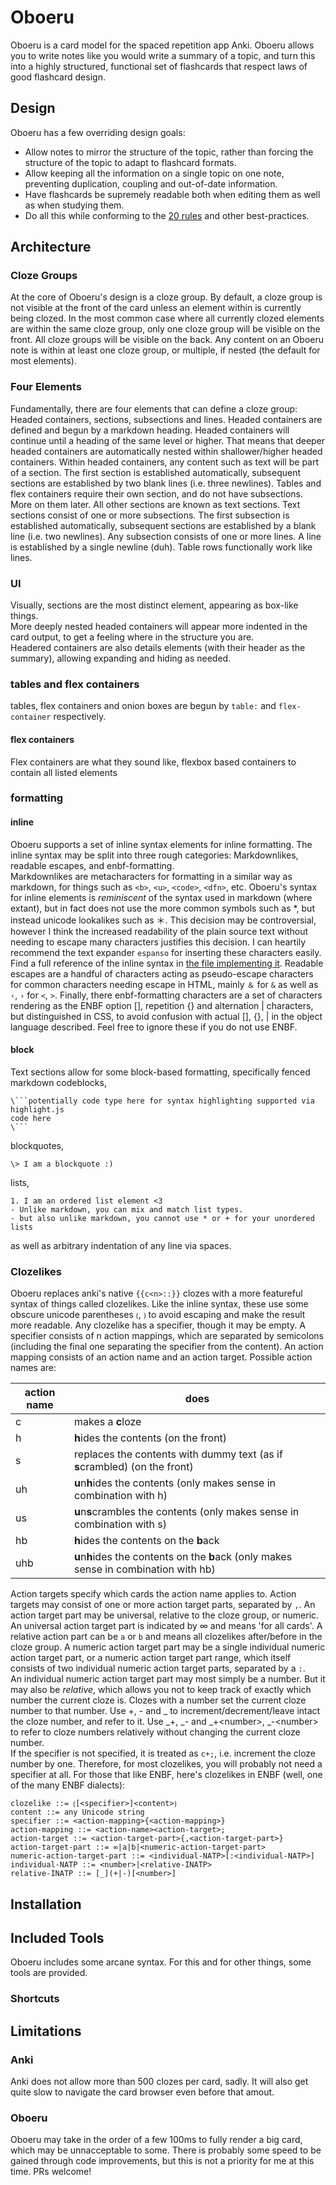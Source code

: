 # Oboeru

Oboeru is a card model for the spaced repetition app Anki. Oboeru allows you to write notes like you would write a summary of a topic, and turn this into a highly structured, functional set of flashcards that respect laws of good flashcard design.

## Design

Oboeru has a few overriding design goals:
- Allow notes to mirror the structure of the topic, rather than forcing the structure of the topic to adapt to flashcard formats.
- Allow keeping all the information on a single topic on one note, preventing duplication, coupling and out-of-date information.
- Have flashcards be supremely readable both when editing them as well as when studying them.
- Do all this while conforming to the [20 rules](https://www.supermemo.com/en/archives1990-2015/articles/20rules) and other best-practices.

## Architecture

### Cloze Groups

At the core of Oboeru's design is a cloze group. 
By default, a cloze group is not visible at the front of the card unless an element within is currently being clozed. In the most common case where all currently clozed elements are within the same cloze group, only one cloze group will be visible on the front. All cloze groups will be visible on the back.
Any content on an Oboeru note is within at least one cloze group, or multiple, if nested (the default for most elements).  

### Four Elements

Fundamentally, there are four elements that can define a cloze group: Headed containers, sections, subsections and lines.
Headed containers are defined and begun by a markdown heading. Headed containers will continue until a heading of the same level or higher. That means that deeper headed containers are automatically nested within shallower/higher headed containers.
Within headed containers, any content such as text will be part of a section. The first section is established automatically, subsequent sections are established by two blank lines (i.e. three newlines).
Tables and flex containers require their own section, and do not have subsections. More on them later. All other sections are known as text sections.
Text sections consist of one or more subsections. The first subsection is established automatically, subsequent sections are established by a blank line (i.e. two newlines).
Any subsection consists of one or more lines. A line is established by a single newline (duh).
Table rows functionally work like lines.

### UI

Visually, sections are the most distinct element, appearing as box-like things.  
More deeply nested headed containers will appear more indented in the card output, to get a feeling where in the structure you are.  
Headered containers are also details elements (with their header as the summary), allowing expanding and hiding as needed.

### tables and flex containers

tables, flex containers and onion boxes are begun by `table:` and `flex-container` respectively.

#### flex containers

Flex containers are what they sound like, flexbox based containers to contain all listed elements 

### formatting

#### inline

Oboeru supports a set of inline syntax elements for inline formatting. The inline syntax may be split into three rough categories: Markdownlikes, readable escapes, and enbf-formatting.   
Markdownlikes are metacharacters for formatting in a similar way as markdown, for things such as `<b>`, `<u>`, `<code>`, `<dfn>`, etc. Oboeru's syntax for inline elements is *reminiscent* of the syntax used in markdown (where extant), but in fact does not use the more common symbols such as \*, but instead unicode lookalikes such as ＊. This decision may be controversial, however I think the increased readability of the plain source text without needing to escape many characters justifies this decision. I can heartily recommend the text expander `espanso` for inserting these characters easily.  
Find a full reference of the inline syntax in [the file implementing it](/src/ts/parsing/inline/regex-replacement/index.ts).
Readable escapes are a handful of characters acting as pseudo-escape characters for common characters needing escape in HTML, mainly `＆` for `&` as well as 
`‹`, `›` for `<`, `>`.
Finally, there enbf-formatting characters are a set of characters rendering as the ENBF option [], repetition {} and alternation | characters, but distinguished in CSS, to avoid confusion with actual [], {}, | in the object language described. Feel free to ignore these if you do not use ENBF.

#### block

Text sections allow for some block-based formatting, specifically fenced markdown codeblocks,
```
\```potentially code type here for syntax highlighting supported via highlight.js
code here
\```
```
blockquotes,
```
\> I am a blockquote :)
```
lists,
```
1. I am an ordered list element <3
- Unlike markdown, you can mix and match list types.
- but also unlike markdown, you cannot use * or + for your unordered lists
```
as well as arbitrary indentation of any line via spaces.

### Clozelikes

Oboeru replaces anki's native `{{c<n>::}}` clozes with a more featureful syntax of things called clozelikes. Like the inline syntax, these use some obscure unicode parentheses `⟮`, `⟯` to avoid escaping and make the result more readable. Any clozelike has a specifier, though it may be empty. A specifier consists of n action mappings, which are separated by semicolons (including the final one separating the specifier from the content). An action mapping consists of an action name and an action target. Possible action names are:

| action name | does                                                                                   |
|-------------|----------------------------------------------------------------------------------------|
| c           | makes a **c**loze                                                                      |
| h           | **h**ides the contents (on the front)                                                  |
| s           | replaces the contents with dummy text (as if **s**crambled) (on the front)             |
| uh          | **u**n**h**ides the contents (only makes sense in combination with h)                  |
| us          | **u**n**s**crambles the contents (only makes sense in combination with s)              |
| hb          | **h**ides the contents on the **b**ack                                                 |
| uhb         | **u**n**h**ides the contents on the **b**ack (only makes sense in combination with hb) |

Action targets specify which cards the action name applies to. Action targets may consist of one or more action target parts, separated by `,`. An action target part may be universal, relative to the cloze group, or numeric. 
An universal action target part is indicated by ∞ and means 'for all cards'.
A relative action part can be `a` or `b` and means all clozelikes after/before in the cloze group.
A numeric action target part may be a single individual numeric action target part, or a numeric action target part range, which itself consists of two individual numeric action target parts, separated by a `:`.   
An individual numeric action target part may most simply be a number. But it may also be *relative*, which allows you not to keep track of exactly which number the current cloze is. Clozes with a number set the current cloze number to that number. Use +, - and _ to increment/decrement/leave intact the cloze number, and refer to it. Use _+, _- and _+&lt;number>, _-&lt;number> to refer to cloze numbers relatively without changing the current cloze number.  
If the specifier is not specified, it is treated as `c+;`, i.e. increment the cloze number by one. Therefore, for most clozelikes, you will probably not need a specifier at all.
For those that like ENBF, here's clozelikes in ENBF (well, one of the many ENBF dialects):  
```
clozelike ::= ⟮[<specifier>]<content>⟯
content ::= any Unicode string
specifier ::= <action-mapping>{<action-mapping>}
action-mapping ::= <action-name><action-target>;
action-target ::= <action-target-part>{,<action-target-part>}
action-target-part ::= ∞|a|b|<numeric-action-target-part>
numeric-action-target-part ::= <individual-NATP>[:<individual-NATP>]
individual-NATP ::= <number>|<relative-INATP>
relative-INATP ::= [_](+|-)[<number>]
```

## Installation

## Included Tools

Oboeru includes some arcane syntax. For this and for other things, some tools are provided.

### Shortcuts


## Limitations

### Anki

Anki does not allow more than 500 clozes per card, sadly. It will also get quite slow to navigate the card browser even before that amout.  

### Oboeru

Oboeru may take in the order of a few 100ms to fully render a big card, which may be unnacceptable to some. There is probably some speed to be gained through code improvements, but this is not a priority for me at this time. PRs welcome!
